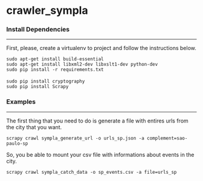 # crawler_sympla

### Install Dependencies
---------------------------------------
First, please, create a virtualenv to project and follow the instructions below.

```sudo apt-get install build-essential```
<br>
```sudo apt-get install libxml2-dev libxslt1-dev python-dev```
<br>
```sudo pip install -r requirements.txt```
<br>	
```sudo pip install cryptography```
<br>
```sudo pip install Scrapy```

### Examples
---------------------------------------

The first thing that you need to do is generate a file with entires urls from the city that you want.

```scrapy crawl sympla_generate_url -o urls_sp.json -a complement=sao-paulo-sp```


So, you be able to mount your csv file with informations about events in the city.

```scrapy crawl sympla_catch_data -o sp_events.csv -a file=urls_sp```
